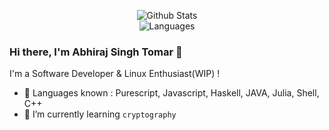 <!-- List Of Websites-->
[reddit]: https://www.reddit.com/user/itsabhiraj01
[github]: https://www.github.com/itsabhiraj01
[gmail]: mailto:abhirajsinghtomar@gmail.com

<p align="center">
    <img alt="Github Stats" src="https://github-readme-stats.vercel.app/api?username=itsabhiraj01&show_icons=true&include_all_commits=true&hide=stars,contribs" />
    <br />
    <img alt="Languages" src="https://github-readme-stats.vercel.app/api/top-langs/?username=itsabhiraj01" /> 
</p>

### Hi there, I'm Abhiraj Singh Tomar 👋

I'm a Software Developer & Linux Enthusiast(WIP) !
- 🔭 Languages known : Purescript, Javascript, Haskell, JAVA, Julia, Shell, C++
- 🌱 I’m currently learning `cryptography`


<br />
